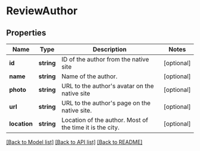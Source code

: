 # ReviewAuthor

## Properties
Name | Type | Description | Notes
------------ | ------------- | ------------- | -------------
**id** | **string** | ID of the author from the native site | [optional] 
**name** | **string** | Name of the author. | [optional] 
**photo** | **string** | URL to the author&#x27;s avatar on the native site | [optional] 
**url** | **string** | URL to the author&#x27;s page on the native site. | [optional] 
**location** | **string** | Location of the author. Most of the time it is the city. | [optional] 

[[Back to Model list]](../../README.md#documentation-for-models) [[Back to API list]](../../README.md#documentation-for-api-endpoints) [[Back to README]](../../README.md)

